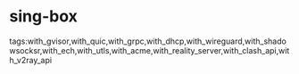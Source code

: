 # sing-box
tags:with_gvisor,with_quic,with_grpc,with_dhcp,with_wireguard,with_shadowsocksr,with_ech,with_utls,with_acme,with_reality_server,with_clash_api,with_v2ray_api
